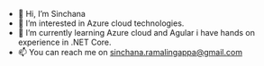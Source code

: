 - 👋 Hi, I’m Sinchana
- 👀 I’m interested in Azure cloud technologies.
- 🌱 I’m currently learning Azure cloud and Agular i have hands on experience in .NET Core.
- 📫 You can reach me on sinchana.ramalingappa@gmail.com

<!---
92Sinchana/92Sinchana is a ✨ special ✨ repository because its `README.md` (this file) appears on your GitHub profile.
You can click the Preview link to take a look at your changes.
--->
